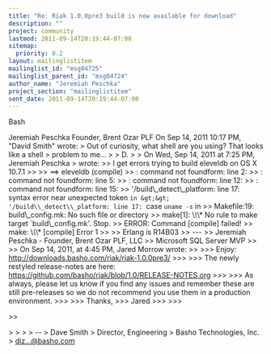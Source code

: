 ```yaml
---
title: "Re: Riak 1.0.0pre3 build is now available for download"
description: ""
project: community
lastmod: 2011-09-14T20:19:44-07:00
sitemap:
  priority: 0.2
layout: mailinglistitem
mailinglist_id: "msg04725"
mailinglist_parent_id: "msg04724"
author_name: "Jeremiah Peschka"
project_section: "mailinglistitem"
sent_date: 2011-09-14T20:19:44-07:00
---
```



Bash

Jeremiah Peschka
Founder, Brent Ozar PLF
On Sep 14, 2011 10:17 PM, "David Smith"  wrote:
&gt; Out of curiosity, what shell are you using? That looks like a shell
&gt; problem to me...
&gt;
&gt; D.
&gt;
&gt; On Wed, Sep 14, 2011 at 7:25 PM, Jeremiah Peschka
&gt;  wrote:
&gt;&gt; I get errors trying to build eleveldb on OS X 10.7.1
&gt;&gt;
&gt;&gt; ==&gt; eleveldb (compile)
&gt;&gt; : command not foundform: line 2:
&gt;&gt; : command not foundform: line 5:
&gt;&gt; : command not foundform: line 12:
&gt;&gt; : command not foundform: line 15:
&gt;&gt; '/build\\_detect\\_platform: line 17: syntax error near unexpected token `in
&gt;&gt; '/build\\_detect\\_platform: line 17: `case `uname -s` in
&gt;&gt; Makefile:19: build\\_config.mk: No such file or directory
&gt;&gt; make[1]: \\*\\*\\* No rule to make target `build\\_config.mk'. Stop.
&gt;&gt; ERROR: Command [compile] failed!
&gt;&gt; make: \\*\\*\\* [compile] Error 1
&gt;&gt;
&gt;&gt; Erlang is R14B03
&gt;&gt; ---
&gt;&gt; Jeremiah Peschka - Founder, Brent Ozar PLF, LLC
&gt;&gt; Microsoft SQL Server MVP
&gt;&gt;
&gt;&gt; On Sep 14, 2011, at 4:45 PM, Jared Morrow wrote:
&gt;&gt;
&gt;&gt;&gt; Enjoy: http://downloads.basho.com/riak/riak-1.0.0pre3/
&gt;&gt;&gt;
&gt;&gt;&gt; The newly restyled release-notes are here:
https://github.com/basho/riak/blob/1.0/RELEASE-NOTES.org
&gt;&gt;&gt;
&gt;&gt;&gt; As always, please let us know if you find any issues and remember these
are still pre-releases so we do not recommend you use them in a production
environment.
&gt;&gt;&gt;
&gt;&gt;&gt; Thanks,
&gt;&gt;&gt; Jared
&gt;&gt;&gt;
&gt;&gt;&gt;

&gt;&gt;

&gt;
&gt;
&gt;
&gt; --
&gt; Dave Smith
&gt; Director, Engineering
&gt; Basho Technologies, Inc.
&gt; diz...@basho.com
